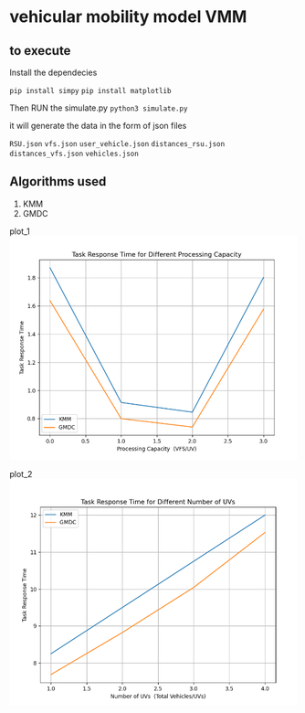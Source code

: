 
# vehicular mobility model VMM

## to execute 
Install the dependecies

`pip install simpy`
`pip install matplotlib `

Then RUN the simulate.py
`python3 simulate.py`

it will generate the data in the form of json files

`RSU.json`
`vfs.json`
`user_vehicle.json`
`distances_rsu.json`
`distances_vfs.json`
`vehicles.json`

## Algorithms used
1. KMM
2. GMDC

plot_1
![alt text](Cloud_2.0\image.png)

plot_2
![alt text](Cloud_2.0\image-1.png)

